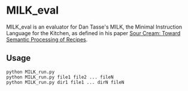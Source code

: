 MILK_eval
=========

MILK_eval is an evaluator for Dan Tasse's MILK, the Minimal Instruction Language for the Kitchen, as defined in his paper [Sour Cream: Toward Semantic Processing of Recipes](https://www.cs.cmu.edu/~nasmith/papers/tasse+smith.tr08.pdf).

Usage
-------------------
```
python MILK_run.py
python MILK_run.py file1 file2 ... fileN
python MILK_run.py dir1 file1 ... dirN fileN

```